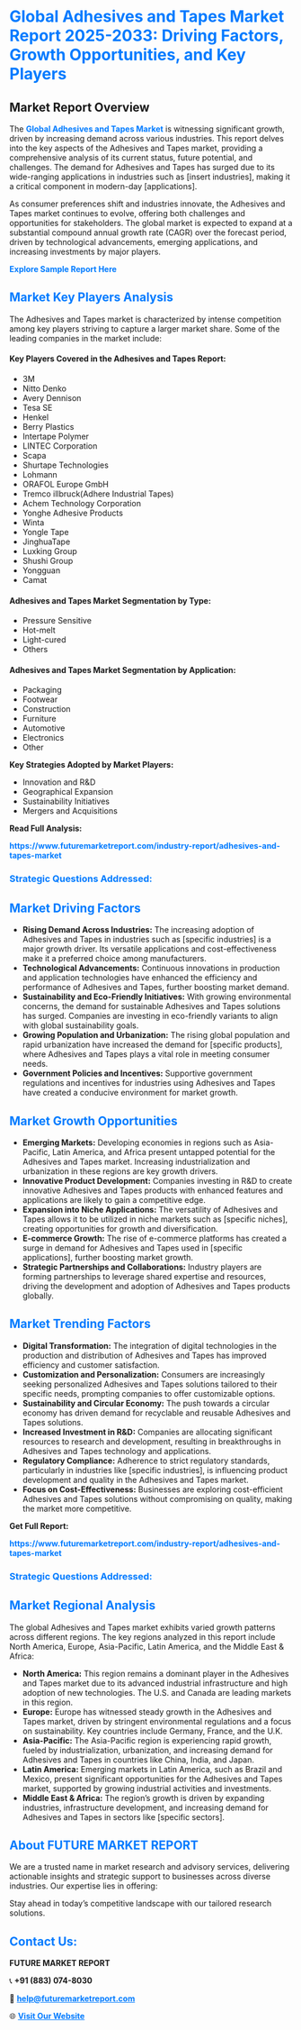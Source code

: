 <h1 style="color: #007BFF;">Global Adhesives and Tapes Market Report 2025-2033: Driving Factors, Growth Opportunities, and Key Players</h1>

<section id="overview">
<h2>Market Report Overview</h2>
<p>The <a href="https://www.futuremarketreport.com/industry-report/adhesives-and-tapes-market" style="color: #007BFF; text-decoration: none;"><strong>Global Adhesives and Tapes Market</strong></a> is witnessing significant growth, driven by increasing demand across various industries. This report delves into the key aspects of the Adhesives and Tapes market, providing a comprehensive analysis of its current status, future potential, and challenges. The demand for Adhesives and Tapes has surged due to its wide-ranging applications in industries such as [insert industries], making it a critical component in modern-day [applications].</p>
<p>As consumer preferences shift and industries innovate, the Adhesives and Tapes market continues to evolve, offering both challenges and opportunities for stakeholders. The global market is expected to expand at a substantial compound annual growth rate (CAGR) over the forecast period, driven by technological advancements, emerging applications, and increasing investments by major players.</p>
</section>

<section id="overview">
<p><a href="https://www.futuremarketreport.com/request-sample/reportId=49174" style="color: #007BFF; text-decoration: none;"><strong>Explore Sample Report Here</strong></a></p>
</section>

<section id="key-players">
<h2 style="color: #007BFF;">Market Key Players Analysis</h2>
<p>The Adhesives and Tapes market is characterized by intense competition among key players striving to capture a larger market share. Some of the leading companies in the market include:</p>
<h4>Key Players Covered in the Adhesives and Tapes Report:</h4>
<ul><li>3M</li><li>Nitto Denko</li><li>Avery Dennison</li><li>Tesa SE</li><li>Henkel</li><li>Berry Plastics</li><li>Intertape Polymer</li><li>LINTEC Corporation</li><li>Scapa</li><li>Shurtape Technologies</li><li>Lohmann</li><li>ORAFOL Europe GmbH</li><li>Tremco illbruck(Adhere Industrial Tapes)</li><li>Achem Technology Corporation</li><li>Yonghe Adhesive Products</li><li>Winta</li><li>Yongle Tape</li><li>JinghuaTape</li><li>Luxking Group</li><li>Shushi Group</li><li>Yongguan</li><li>Camat</li></ul>
<h4>Adhesives and Tapes Market Segmentation by Type:</h4>
<ul><li>Pressure Sensitive</li><li>Hot-melt</li><li>Light-cured</li><li>Others</li></ul>

<h4>Adhesives and Tapes Market Segmentation by Application:</h4>
<ul><li>Packaging</li><li>Footwear</li><li>Construction</li><li>Furniture</li><li>Automotive</li><li>Electronics</li><li>Other</li></ul>
<p><strong>Key Strategies Adopted by Market Players:</strong></p>
<ul>
<li>Innovation and R&D</li>
<li>Geographical Expansion</li>
<li>Sustainability Initiatives</li>
<li>Mergers and Acquisitions</li>
</ul>
</section>

<section>
<p><strong>Read Full Analysis: </strong></p><a href="https://www.futuremarketreport.com/industry-report/adhesives-and-tapes-market" style="color: #007BFF; text-decoration: none;"><strong>https://www.futuremarketreport.com/industry-report/adhesives-and-tapes-market</strong></a>
<h3 style="color: #007BFF;">Strategic Questions Addressed:</h3>
</section>

<section id="driving-factors">
<h2 style="color: #007BFF;">Market Driving Factors</h2>
<ul>
<li><strong>Rising Demand Across Industries:</strong> The increasing adoption of Adhesives and Tapes in industries such as [specific industries] is a major growth driver. Its versatile applications and cost-effectiveness make it a preferred choice among manufacturers.</li>
<li><strong>Technological Advancements:</strong> Continuous innovations in production and application technologies have enhanced the efficiency and performance of Adhesives and Tapes, further boosting market demand.</li>
<li><strong>Sustainability and Eco-Friendly Initiatives:</strong> With growing environmental concerns, the demand for sustainable Adhesives and Tapes solutions has surged. Companies are investing in eco-friendly variants to align with global sustainability goals.</li>
<li><strong>Growing Population and Urbanization:</strong> The rising global population and rapid urbanization have increased the demand for [specific products], where Adhesives and Tapes plays a vital role in meeting consumer needs.</li>
<li><strong>Government Policies and Incentives:</strong> Supportive government regulations and incentives for industries using Adhesives and Tapes have created a conducive environment for market growth.</li>
</ul>
</section>

<section id="growth-opportunities">
<h2 style="color: #007BFF;">Market Growth Opportunities</h2>
<ul>
<li><strong>Emerging Markets:</strong> Developing economies in regions such as Asia-Pacific, Latin America, and Africa present untapped potential for the Adhesives and Tapes market. Increasing industrialization and urbanization in these regions are key growth drivers.</li>
<li><strong>Innovative Product Development:</strong> Companies investing in R&D to create innovative Adhesives and Tapes products with enhanced features and applications are likely to gain a competitive edge.</li>
<li><strong>Expansion into Niche Applications:</strong> The versatility of Adhesives and Tapes allows it to be utilized in niche markets such as [specific niches], creating opportunities for growth and diversification.</li>
<li><strong>E-commerce Growth:</strong> The rise of e-commerce platforms has created a surge in demand for Adhesives and Tapes used in [specific applications], further boosting market growth.</li>
<li><strong>Strategic Partnerships and Collaborations:</strong> Industry players are forming partnerships to leverage shared expertise and resources, driving the development and adoption of Adhesives and Tapes products globally.</li>
</ul>
</section>

<section id="trending-factors">
<h2 style="color: #007BFF;">Market Trending Factors</h2>
<ul>
<li><strong>Digital Transformation:</strong> The integration of digital technologies in the production and distribution of Adhesives and Tapes has improved efficiency and customer satisfaction.</li>
<li><strong>Customization and Personalization:</strong> Consumers are increasingly seeking personalized Adhesives and Tapes solutions tailored to their specific needs, prompting companies to offer customizable options.</li>
<li><strong>Sustainability and Circular Economy:</strong> The push towards a circular economy has driven demand for recyclable and reusable Adhesives and Tapes solutions.</li>
<li><strong>Increased Investment in R&D:</strong> Companies are allocating significant resources to research and development, resulting in breakthroughs in Adhesives and Tapes technology and applications.</li>
<li><strong>Regulatory Compliance:</strong> Adherence to strict regulatory standards, particularly in industries like [specific industries], is influencing product development and quality in the Adhesives and Tapes market.</li>
<li><strong>Focus on Cost-Effectiveness:</strong> Businesses are exploring cost-efficient Adhesives and Tapes solutions without compromising on quality, making the market more competitive.</li>
</ul>
</section>

<section>
<p><strong>Get Full Report: </strong></p><a href="https://www.futuremarketreport.com/industry-report/adhesives-and-tapes-market" style="color: #007BFF; text-decoration: none;"><strong>https://www.futuremarketreport.com/industry-report/adhesives-and-tapes-market</strong></a>
<h3 style="color: #007BFF;">Strategic Questions Addressed:</h3>
</section>


<section id="regional-analysis">
<h2 style="color: #007BFF;">Market Regional Analysis</h2>
<p>The global Adhesives and Tapes market exhibits varied growth patterns across different regions. The key regions analyzed in this report include North America, Europe, Asia-Pacific, Latin America, and the Middle East & Africa:</p>
<ul>
<li><strong>North America:</strong> This region remains a dominant player in the Adhesives and Tapes market due to its advanced industrial infrastructure and high adoption of new technologies. The U.S. and Canada are leading markets in this region.</li>
<li><strong>Europe:</strong> Europe has witnessed steady growth in the Adhesives and Tapes market, driven by stringent environmental regulations and a focus on sustainability. Key countries include Germany, France, and the U.K.</li>
<li><strong>Asia-Pacific:</strong> The Asia-Pacific region is experiencing rapid growth, fueled by industrialization, urbanization, and increasing demand for Adhesives and Tapes in countries like China, India, and Japan.</li>
<li><strong>Latin America:</strong> Emerging markets in Latin America, such as Brazil and Mexico, present significant opportunities for the Adhesives and Tapes market, supported by growing industrial activities and investments.</li>
<li><strong>Middle East & Africa:</strong> The region’s growth is driven by expanding industries, infrastructure development, and increasing demand for Adhesives and Tapes in sectors like [specific sectors].</li>
</ul>
</section>

<footer>
<h2 style="color: #007BFF;">About FUTURE MARKET REPORT</h2>
<p>We are a trusted name in market research and advisory services, delivering actionable insights and strategic support to businesses across diverse industries. Our expertise lies in offering:</p>

<p>Stay ahead in today’s competitive landscape with our tailored research solutions.</p>

<h2 style="color: #007BFF;">Contact Us:</h2>
<p><strong>FUTURE MARKET REPORT</strong></p>
<p>📞 <strong>+91 (883) 074-8030</strong></p>
<p>📧 <strong><a href="mailto:help@futuremarketreport.com" style="color: #007BFF;">help@futuremarketreport.com</a></strong></p>
<p>🌐 <strong><a href="https://www.futuremarketreport.com/" style="color: #007BFF;">Visit Our Website</a></strong></p>
</footer>